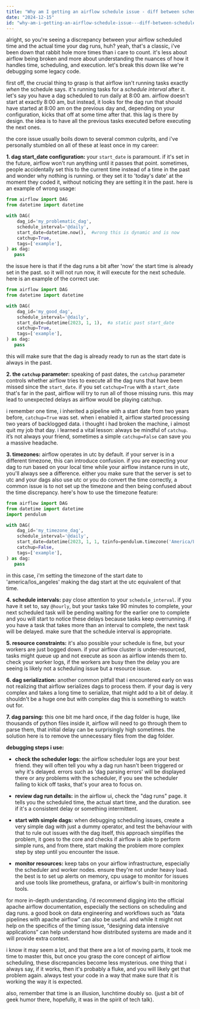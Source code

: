 ```yaml
---
title: "Why am I getting an airflow schedule issue - diff between schedule time and run time?"
date: "2024-12-15"
id: "why-am-i-getting-an-airflow-schedule-issue---diff-between-schedule-time-and-run-time"
---
```


alright, so you're seeing a discrepancy between your airflow scheduled time and the actual time your dag runs, huh? yeah, that's a classic, i've been down that rabbit hole more times than i care to count. it's less about airflow being broken and more about understanding the nuances of how it handles time, scheduling, and execution. let's break this down like we're debugging some legacy code.

first off, the crucial thing to grasp is that airflow isn't running tasks exactly *when* the schedule says. it's running tasks for a *schedule interval* after it. let's say you have a dag scheduled to run daily at 8:00 am. airflow doesn't start at exactly 8:00 am, but instead, it looks for the dag run that should have started at 8:00 am on the previous day and, depending on your configuration, kicks that off at some time after that. this lag is there by design. the idea is to have all the previous tasks executed before executing the next ones.

the core issue usually boils down to several common culprits, and i've personally stumbled on all of these at least once in my career:

**1. dag start_date configuration:** your `start_date` is paramount. if it's set in the future, airflow won't run anything until it passes that point. sometimes, people accidentally set this to the current time instead of a time in the past and wonder why nothing is running. or they set it to 'today's date' at the moment they coded it, without noticing they are setting it in the past. here is an example of wrong usage:

```python
from airflow import DAG
from datetime import datetime

with DAG(
    dag_id='my_problematic_dag',
    schedule_interval='@daily',
    start_date=datetime.now(),  #wrong this is dynamic and is now
    catchup=True,
    tags=['example'],
) as dag:
   pass

```
the issue here is that if the dag runs a bit after 'now' the start time is already set in the past. so it will not run now, it will execute for the next schedule.
here is an example of the correct use:
```python
from airflow import DAG
from datetime import datetime

with DAG(
    dag_id='my_good_dag',
    schedule_interval='@daily',
    start_date=datetime(2023, 1, 1),  #a static past start_date
    catchup=True,
    tags=['example'],
) as dag:
   pass
```
this will make sure that the dag is already ready to run as the start date is always in the past.

**2. the `catchup` parameter:** speaking of past dates, the `catchup` parameter controls whether airflow tries to execute all the dag runs that have been missed since the `start_date`. if you set `catchup=True` with a `start_date` that's far in the past, airflow will try to run all of those missing runs. this may lead to unexpected delays as airflow would be playing catchup.

i remember one time, i inherited a pipeline with a start date from two years before, `catchup=True` was set. when i enabled it, airflow started processing two years of backlogged data. i thought i had broken the machine, i almost quit my job that day. i learned a vital lesson: always be mindful of `catchup`. it’s not always your friend, sometimes a simple `catchup=False` can save you a massive headache.

**3. timezones:** airflow operates in utc by default. if your server is in a different timezone, this can introduce confusion. if you are expecting your dag to run based on your local time while your airflow instance runs in utc, you'll always see a difference. either you make sure that the server is set to utc and your dags also use utc or you do convert the time correctly, a common issue is to not set up the timezone and then being confused about the time discrepancy. here's how to use the timezone feature:
```python
from airflow import DAG
from datetime import datetime
import pendulum

with DAG(
    dag_id='my_timezone_dag',
    schedule_interval='@daily',
    start_date=datetime(2023, 1, 1, tzinfo=pendulum.timezone('America/Los_Angeles')),
    catchup=False,
    tags=['example'],
) as dag:
   pass
```
in this case, i'm setting the timezone of the start date to 'america/los_angeles' making the dag start at the utc equivalent of that time.

**4. schedule intervals:** pay close attention to your `schedule_interval`. if you have it set to, say `@hourly`, but your tasks take 90 minutes to complete, your next scheduled task will be pending waiting for the earlier one to complete and you will start to notice these delays because tasks keep overrunning. if you have a task that takes more than an interval to complete, the next task will be delayed. make sure that the schedule interval is appropriate.

**5. resource constraints:** it's also possible your schedule is fine, but your workers are just bogged down. if your airflow cluster is under-resourced, tasks might queue up and not execute as soon as airflow intends them to. check your worker logs, if the workers are busy then the delay you are seeing is likely not a scheduling issue but a resource issue.

**6. dag serialization:** another common pitfall that i encountered early on was not realizing that airflow serializes dags to process them. if your dag is very complex and takes a long time to serialize, that might add to a bit of delay. it shouldn't be a huge one but with complex dag this is something to watch out for.

**7. dag parsing:** this one bit me hard once, if the dag folder is huge, like thousands of python files inside it, airflow will need to go through them to parse them, that initial delay can be surprisingly high sometimes. the solution here is to remove the unnecessary files from the dag folder.

**debugging steps i use:**

*   **check the scheduler logs:** the airflow scheduler logs are your best friend. they will often tell you why a dag run hasn't been triggered or why it's delayed. errors such as 'dag parsing errors' will be displayed there or any problems with the scheduler, if you see the scheduler failing to kick off tasks, that's your area to focus on.

*   **review dag run details:** in the airflow ui, check the "dag runs" page. it tells you the scheduled time, the actual start time, and the duration. see if it's a consistent delay or something intermittent.

*   **start with simple dags:** when debugging scheduling issues, create a very simple dag with just a dummy operator, and test the behaviour with that to rule out issues with the dag itself, this approach simplifies the problem, it goes to the core and checks if airflow is able to perform simple runs, and from there, start making the problem more complex step by step until you encounter the issue.

*   **monitor resources:** keep tabs on your airflow infrastructure, especially the scheduler and worker nodes. ensure they're not under heavy load. the best is to set up alerts on memory, cpu usage to monitor for issues and use tools like prometheus, grafana, or airflow's built-in monitoring tools.

for more in-depth understanding, i'd recommend digging into the official apache airflow documentation, especially the sections on scheduling and dag runs. a good book on data engineering and workflows such as “data pipelines with apache airflow” can also be useful. and while it might not help on the specifics of the timing issue, “designing data intensive applications” can help understand how distributed systems are made and it will provide extra context.

i know it may seem a lot, and that there are a lot of moving parts, it took me time to master this, but once you grasp the core concept of airflow scheduling, these discrepancies become less mysterious. one thing that i always say, if it works, then it's probably a fluke, and you will likely get that problem again. always test your code in a way that make sure that it is working the way it is expected.

also, remember that time is an illusion, lunchtime doubly so. (just a bit of geek humor there, hopefully, it was in the spirit of tech talk).
